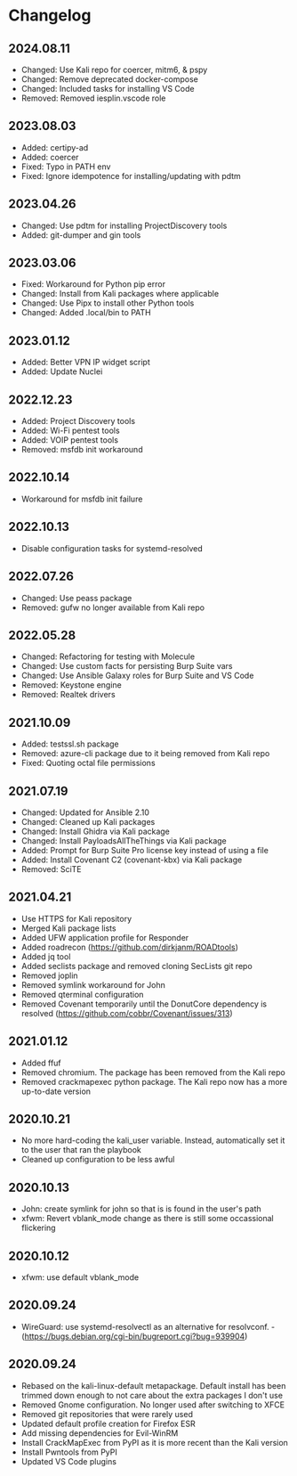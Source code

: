 # Changelog

## 2024.08.11
- Changed: Use Kali repo for coercer, mitm6, & pspy
- Changed: Remove deprecated docker-compose
- Changed: Included tasks for installing VS Code
- Removed: Removed iesplin.vscode role

## 2023.08.03
- Added: certipy-ad
- Added: coercer
- Fixed: Typo in PATH env
- Fixed: Ignore idempotence for installing/updating with pdtm

## 2023.04.26
- Changed: Use pdtm for installing ProjectDiscovery tools
- Added: git-dumper and gin tools

## 2023.03.06
- Fixed: Workaround for Python pip error
- Changed: Install from Kali packages where applicable
- Changed: Use Pipx to install other Python tools
- Changed: Added .local/bin to PATH

## 2023.01.12
- Added: Better VPN IP widget script
- Added: Update Nuclei

## 2022.12.23
- Added: Project Discovery tools
- Added: Wi-Fi pentest tools
- Added: VOIP pentest tools
- Removed: msfdb init workaround

## 2022.10.14
- Workaround for msfdb init failure

## 2022.10.13
- Disable configuration tasks for systemd-resolved

## 2022.07.26
- Changed: Use peass package
- Removed: gufw no longer available from Kali repo

## 2022.05.28
- Changed: Refactoring for testing with Molecule
- Changed: Use custom facts for persisting Burp Suite vars
- Changed: Use Ansible Galaxy roles for Burp Suite and VS Code
- Removed: Keystone engine
- Removed: Realtek drivers

## 2021.10.09

- Added: testssl.sh package
- Removed: azure-cli package due to it being removed from Kali repo
- Fixed: Quoting octal file permissions

## 2021.07.19

- Changed: Updated for Ansible 2.10
- Changed: Cleaned up Kali packages
- Changed: Install Ghidra via Kali package
- Changed: Install PayloadsAllTheThings via Kali package
- Added: Prompt for Burp Suite Pro license key instead of using a file
- Added: Install Covenant C2 (covenant-kbx) via Kali package
- Removed: SciTE

## 2021.04.21

- Use HTTPS for Kali repository
- Merged Kali package lists
- Added UFW application profile for Responder
- Added roadrecon (https://github.com/dirkjanm/ROADtools)
- Added jq tool
- Added seclists package and removed cloning SecLists git repo
- Removed joplin
- Removed symlink workaround for John
- Removed qterminal configuration
- Removed Covenant temporarily until the DonutCore dependency is resolved (https://github.com/cobbr/Covenant/issues/313)

## 2021.01.12

- Added ffuf
- Removed chromium. The package has been removed from the Kali repo
- Removed crackmapexec python package. The Kali repo now has a more up-to-date version

## 2020.10.21

- No more hard-coding the kali_user variable. Instead, automatically set it to the user that ran the playbook
- Cleaned up configuration to be less awful

## 2020.10.13

- John: create symlink for john so that is is found in the user's path
- xfwm: Revert vblank_mode change as there is still some occassional flickering

## 2020.10.12

- xfwm: use default vblank_mode

## 2020.09.24

- WireGuard: use systemd-resolvectl as an alternative for resolvconf. - (https://bugs.debian.org/cgi-bin/bugreport.cgi?bug=939904)

## 2020.09.24

- Rebased on the kali-linux-default metapackage. Default install has been trimmed down enough to not care about the extra packages I don't use
- Removed Gnome configuration. No longer used after switching to XFCE
- Removed git repositories that were rarely used
- Updated default profile creation for Firefox ESR
- Add missing dependencies for Evil-WinRM
- Install CrackMapExec from PyPI as it is more recent than the Kali version
- Install Pwntools from PyPI
- Updated VS Code plugins
